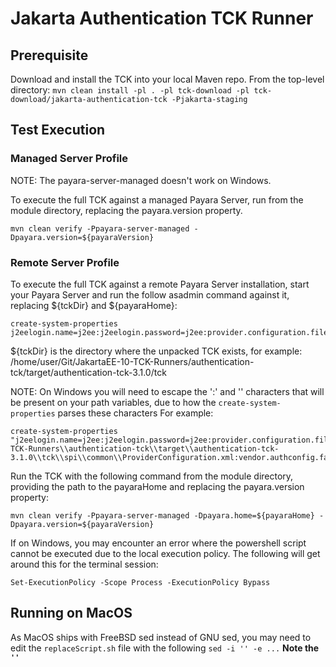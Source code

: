 # Jakarta Authentication TCK Runner

## Prerequisite

Download and install the TCK into your local Maven repo.
From the top-level directory: `mvn clean install -pl . -pl tck-download -pl tck-download/jakarta-authentication-tck -Pjakarta-staging`

## Test Execution

### Managed Server Profile
NOTE: The payara-server-managed doesn't work on Windows.

To execute the full TCK against a managed Payara Server, run from the module directory, replacing the payara.version property.

```
mvn clean verify -Ppayara-server-managed -Dpayara.version=${payaraVersion}
```

### Remote Server Profile

To execute the full TCK against a remote Payara Server installation, start your Payara Server and run the follow asadmin command against it, replacing ${tckDir} and ${payaraHome}:

```
create-system-properties j2eelogin.name=j2ee:j2eelogin.password=j2ee:provider.configuration.file=${tckDir}/spi/common/ProviderConfiguration.xml:vendor.authconfig.factory=org.glassfish.epicyro.config.factory.file.AuthConfigFileFactory:log.file.location=${payaraHome}/glassfish/domains/domain1/logs                                    
```

${tckDir} is the directory where the unpacked TCK exists, for example: /home/user/Git/JakartaEE-10-TCK-Runners/authentication-tck/target/authentication-tck-3.1.0/tck

NOTE: On Windows you will need to escape the ':' and '\' characters that will be present on your path variables, due to how the `create-system-properties` parses these characters
For example:
```
create-system-properties "j2eelogin.name=j2ee:j2eelogin.password=j2ee:provider.configuration.file=D\:\\Git\\JakartaEE10-TCK-Runners\\authentication-tck\\target\\authentication-tck-3.1.0\\tck\\spi\\common\\ProviderConfiguration.xml:vendor.authconfig.factory=org.glassfish.epicyro.config.factory.file.AuthConfigFileFactory:log.file.location=D\:\\Git\\Payara\\appserver\\distributions\\payara\\target\\stage\\payara7\\glassfish\\domains\\domain1\\logs"
```

Run the TCK with the following command from the module directory, providing the path to the payaraHome and replacing the payara.version property:
```
mvn clean verify -Ppayara-server-managed -Dpayara.home=${payaraHome} -Dpayara.version=${payaraVersion}
```

If on Windows, you may encounter an error where the powershell script cannot be executed due to the local execution policy.
The following will get around this for the terminal session:

```
Set-ExecutionPolicy -Scope Process -ExecutionPolicy Bypass
```

## Running on MacOS
As MacOS ships with FreeBSD sed instead of GNU sed, you may need to edit the `replaceScript.sh` file with the following `sed -i '' -e ...` 
**Note the `''`**